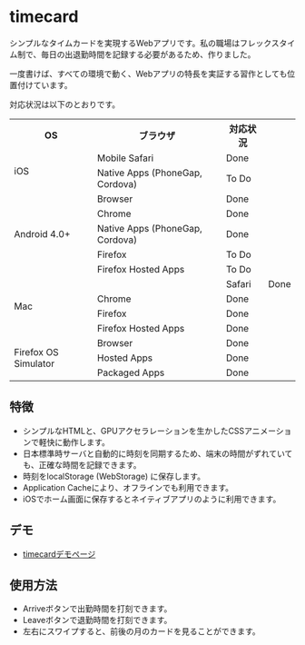 # timecard

シンプルなタイムカードを実現するWebアプリです。私の職場はフレックスタイム制で、毎日の出退勤時間を記録する必要があるため、作りました。

一度書けば、すべての環境で動く、Webアプリの特長を実証する習作としても位置付けています。

対応状況は以下のとおりです。

<table>
<tr><th>OS</th><th>ブラウザ</th><th>対応状況</th</tr>
<tr><td rowspan="2">iOS</td><td>Mobile Safari</td><td>Done</td></tr>
<tr><td>Native Apps (PhoneGap, Cordova)</td><td>To Do</td></tr>
<tr><td rowspan="5">Android 4.0+</td><td>Browser</td><td>Done</td></tr>
<tr><td>Chrome</td><td>Done</td></tr>
<tr><td>Native Apps (PhoneGap, Cordova)</td><td>Done</td></tr>
<tr><td>Firefox</td><td>To Do</td></tr>
<tr><td>Firefox Hosted Apps</td><td>To Do</td></tr>
<tr><td rowspan="4">Mac<td><td>Safari</td><td>Done</td></tr>
<tr><td>Chrome</td><td>Done</td></tr>
<tr><td>Firefox</td><td>Done</td></tr>
<tr><td>Firefox Hosted Apps</td><td>Done</td></tr>
<tr><td rowspan="3">Firefox OS Simulator</td><td>Browser</td><td>Done</td></tr>
<tr><td>Hosted Apps</td><td>Done</td></tr>
<tr><td>Packaged Apps</td><td>Done</td></tr>
</table>

## 特徴

* シンプルなHTMLと、GPUアクセラレーションを生かしたCSSアニメーションで軽快に動作します。
* 日本標準時サーバと自動的に時刻を同期するため、端末の時間がずれていても、正確な時間を記録できます。
* 時刻をlocalStorage (WebStorage) に保存します。
* Application Cacheにより、オフラインでも利用できます。
* iOSでホーム画面に保存するとネイティブアプリのように利用できます。

## デモ

* [timecardデモページ](http://rotsuya.github.com/timecard/)

## 使用方法

* Arriveボタンで出勤時間を打刻できます。
* Leaveボタンで退勤時間を打刻できます。
* 左右にスワイプすると、前後の月のカードを見ることができます。